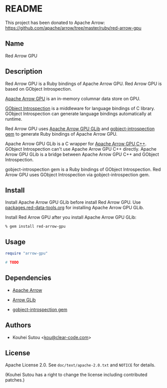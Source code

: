 # README

This project has been donated to Apache Arrow: https://github.com/apache/arrow/tree/master/ruby/red-arrow-gpu

## Name

Red Arrow GPU

## Description

Red Arrow GPU is a Ruby bindings of Apache Arrow GPU. Red Arrow GPU is based on GObject Introspection.

[Apache Arrow GPU](https://arrow.apache.org/) is an in-memory columnar data store on GPU.

[GObject Introspection](https://wiki.gnome.org/action/show/Projects/GObjectIntrospection) is a middleware for language bindings of C library. GObject Introspection can generate language bindings automatically at runtime.

Red Arrow GPU uses [Apache Arrow GPU GLib](https://github.com/apache/arrow/tree/master/c_glib) and [gobject-introspection gem](https://rubygems.org/gems/gobject-introspection) to generate Ruby bindings of Apache Arrow GPU.

Apache Arrow GPU GLib is a C wrapper for [Apache Arrow GPU C++](https://github.com/apache/arrow/tree/master/cpp). GObject Introspection can't use Apache Arrow GPU C++ directly. Apache Arrow GPU GLib is a bridge between Apache Arrow GPU C++ and GObject Introspection.

gobject-introspection gem is a Ruby bindings of GObject Introspection. Red Arrow GPU uses GObject Introspection via gobject-introspection gem.

## Install

Install Apache Arrow GPU GLib before install Red Arrow GPU. Use [packages.red-data-tools.org](https://github.com/red-data-tools/packages.red-data-tools.org) for installing Apache Arrow GPU GLib.

Install Red Arrow GPU after you install Apache Arrow GPU GLib:

```text
% gem install red-arrow-gpu
```

## Usage

```ruby
require "arrow-gpu"

# TODO
```

## Dependencies

* [Apache Arrow](https://arrow.apache.org/)

* [Arrow GLib](https://github.com/apache/arrow/tree/master/c_glib)

* [gobject-introspection gem](https://rubygems.org/gems/gobject-introspection)

## Authors

* Kouhei Sutou \<kou@clear-code.com\>

## License

Apache License 2.0. See `doc/text/apache-2.0.txt` and `NOTICE` for
details.

(Kouhei Sutou has a right to change the license including contributed
patches.)
